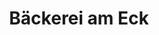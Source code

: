 ---
title: "Bäckerei am Eck"
url: /stuttgart/baeckerei-am-eck-breitscheidstrasse/
shop: Bäckerei
---